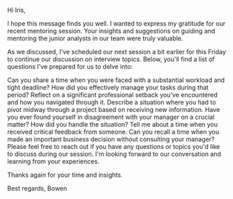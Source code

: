 Hi Iris,

I hope this message finds you well. I wanted to express my gratitude for our recent mentoring session. Your insights and suggestions on guiding and mentoring the junior analysts in our team were truly valuable.

As we discussed, I've scheduled our next session a bit earlier for this Friday to continue our discussion on interview topics. Below, you'll find a list of questions I've prepared for us to delve into:

Can you share a time when you were faced with a substantial workload and tight deadline? How did you effectively manage your tasks during that period?
Reflect on a significant professional setback you've encountered and how you navigated through it.
Describe a situation where you had to pivot midway through a project based on receiving new information.
Have you ever found yourself in disagreement with your manager on a crucial matter? How did you handle the situation?
Tell me about a time when you received critical feedback from someone.
Can you recall a time when you made an important business decision without consulting your manager?
Please feel free to reach out if you have any questions or topics you'd like to discuss during our session. I'm looking forward to our conversation and learning from your experiences.

Thanks again for your time and insights.

Best regards,
Bowen
